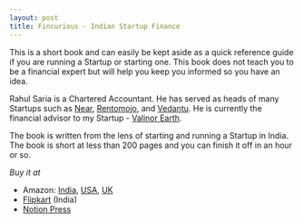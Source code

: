 ```yaml
---
layout: post
title: Fincurious - Indian Startup Finance
---
```


This is a short book and can easily be kept aside as a quick reference guide if you are running a Startup or starting one. This book does not teach you to be a financial expert but will help you keep you informed so you have an idea.

Rahul Saria is a Chartered Accountant. He has served as heads of many Startups such as <a href="https://near.co/">Near</a>, <a href="https://www.rentomojo.com/">Rentomojo</a>, and <a href="https://www.vedantu.com/">Vedantu</a>. He is currently the financial advisor to my Startup - <a href="https://valinor.earth">Valinor Earth</a>.

The book is written from the lens of starting and running a Startup in India. The book is short at less than 200 pages and you can finish it off in an hour or so.

_Buy it at_

- Amazon: <a href="https://www.amazon.in/dp/1648999891">India</a>, <a href="https://www.amazon.co.uk/dp/1648999891">USA</a>, <a href="https://www.amazon.co.uk/dp/1648999891">UK</a>
- <a href="https://www.flipkart.com/fincurious-startup-finance/p/itm111e8d3dac0b6">Flipkart</a> (India)
- <a href="https://notionpress.com/read/fincurious">Notion Press</a>